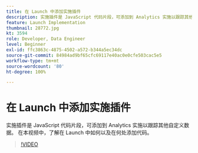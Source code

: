 ```yaml
---
title: 在 Launch 中添加实施插件
description: 实施插件是 JavaScript 代码片段，可添加到 Analytics 实施以跟踪其他自定义数据。 在本视频中，了解在 Launch 中如何以及在何处添加代码。
feature: Launch Implementation
thumbnail: 28772.jpg
kt: 3594
role: Developer, Data Engineer
level: Beginner
exl-id: ffc3863c-4875-4502-a572-b344a5ec34dc
source-git-commit: 84984ad9bf65cfc69117e40ac0e0cfe503cac5e5
workflow-type: tm+mt
source-wordcount: '80'
ht-degree: 100%

---
```


# 在 Launch 中添加实施插件

实施插件是 JavaScript 代码片段，可添加到 Analytics 实施以跟踪其他自定义数据。 在本视频中，了解在 Launch 中如何以及在何处添加代码。

>[!VIDEO](https://video.tv.adobe.com/v/28772/?quality=12&learn=on)
